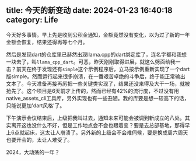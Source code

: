 title: 今天的新变动
date: 2024-01-23 16:40:18
category: Life
---

今天好多事情。早上先是收到公积金通知，金额竟然没有变化，以为过了新的一年金额会恢复，结果还得再等七个月。

然后是发现dart的仓库里已赫然出现llama.cpp的dart绑定库了，连名字都和我想一块去了，叫`llama_cpp_dart`。可恶，昨天刚刚取得进展，就这么劈面给我一击？前天在终于发现还有`simple`这个示例程序后，立马按示例重新实现了一个dart版simple。然而运行起来很多崩溃，在一番艰苦卓绝的斗争后，终于能正常输出文本了。今天准备再接再厉把一些关键类实现了，结果还没来得及大干一场，就被抢先了。这个项目是6天前才上传的，然而已经有42%的流行度，不过没有用native_assets_cli工具库，另外实现也有一些丑陋。我的库要是想一较高下的话，只能说更加'dart风格'了。

下午演示会议结束后，上级把我叫过去，通知未来可能会被调到新成立的八处。其实离开这也没什么不好，但是工作地点会不会也跟着变？要是去总部基地，那得早上6点就起床，这太让人崩溃了。另外新的上级会不会难伺候，要是换成周六周天也要开会的，太让人难受了。

2024，大动荡的一年？
